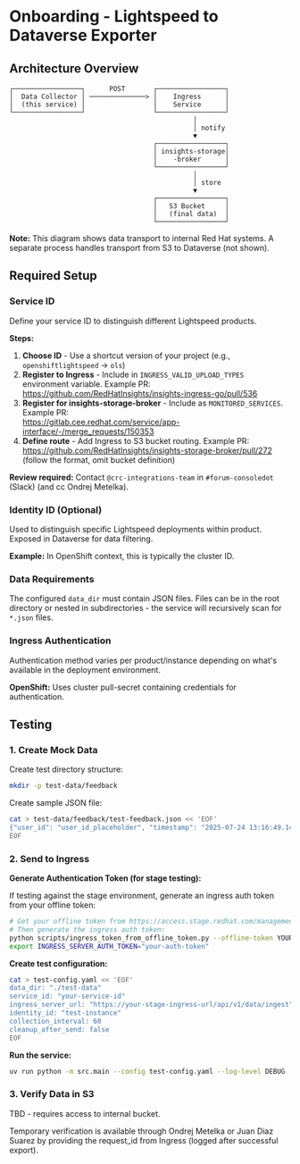 # Onboarding - Lightspeed to Dataverse Exporter

## Architecture Overview

```
┌─────────────────┐      POST       ┌─────────────────┐
│  Data Collector │ ──────────────> │    Ingress      │
│  (this service) │                 │    Service      │
└─────────────────┘                 └─────────────────┘
                                              │
                                              │ notify
                                              ▼
                                    ┌─────────────────┐
                                    │ insights-storage│
                                    │    -broker      │
                                    └─────────────────┘
                                              │
                                              │ store
                                              ▼
                                    ┌─────────────────┐
                                    │   S3 Bucket     │
                                    │   (final data)  │
                                    └─────────────────┘
```

**Note:** This diagram shows data transport to internal Red Hat systems. A separate process handles transport from S3 to Dataverse (not shown).

## Required Setup

### Service ID

Define your service ID to distinguish different Lightspeed products.

**Steps:**
1. **Choose ID** - Use a shortcut version of your project (e.g., `openshiftlightspeed` → `ols`)
2. **Register to Ingress** - Include in `INGRESS_VALID_UPLOAD_TYPES` environment variable. Example PR:  
   https://github.com/RedHatInsights/insights-ingress-go/pull/536
3. **Register for insights-storage-broker** - Include as `MONITORED_SERVICES`. Example PR:  
   https://gitlab.cee.redhat.com/service/app-interface/-/merge_requests/150353
4. **Define route** - Add Ingress to S3 bucket routing. Example PR:  
   https://github.com/RedHatInsights/insights-storage-broker/pull/272 (follow the format, omit bucket definition)

**Review required:** Contact `@crc-integrations-team` in `#forum-consoledot` (Slack) (and cc Ondrej Metelka).

### Identity ID (Optional)

Used to distinguish specific Lightspeed deployments within product. Exposed in Dataverse for data filtering.

**Example:** In OpenShift context, this is typically the cluster ID.

### Data Requirements

The configured `data_dir` must contain JSON files. Files can be in the root directory or nested in subdirectories - the service will recursively scan for `*.json` files.

### Ingress Authentication

Authentication method varies per product/instance depending on what's available in the deployment environment.

**OpenShift:** Uses cluster pull-secret containing credentials for authentication.

## Testing

### 1. Create Mock Data

Create test directory structure:
```bash
mkdir -p test-data/feedback
```

Create sample JSON file:
```bash
cat > test-data/feedback/test-feedback.json << 'EOF'
{"user_id": "user_id_placeholder", "timestamp": "2025-07-24 13:16:49.140050+00:00", "conversation_id": "123e4567-e89b-12d3-a456-426614174000", "user_question": "What is XYZ", "llm_response": "Some elaborate answer", "sentiment": 1, "user_feedback": ""}
EOF
```

### 2. Send to Ingress

**Generate Authentication Token (for stage testing):**

If testing against the stage environment, generate an ingress auth token from your offline token:

```bash
# Get your offline token from https://access.stage.redhat.com/management/api
# Then generate the ingress auth token:
python scripts/ingress_token_from_offline_token.py --offline-token YOUR_OFFLINE_TOKEN --env stage
export INGRESS_SERVER_AUTH_TOKEN="your-auth-token"
```

**Create test configuration:**
```bash
cat > test-config.yaml << 'EOF'
data_dir: "./test-data"
service_id: "your-service-id"
ingress_server_url: "https://your-stage-ingress-url/api/v1/data/ingest"  # use staging for testing
identity_id: "test-instance"
collection_interval: 60
cleanup_after_send: false
EOF
```

**Run the service:**
```bash
uv run python -m src.main --config test-config.yaml --log-level DEBUG
```


### 3. Verify Data in S3

TBD - requires access to internal bucket.

Temporary verification is available through Ondrej Metelka or Juan Diaz Suarez by providing the request_id from Ingress (logged after successful export). 
